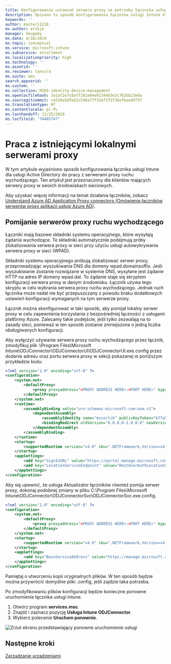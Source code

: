 ```yaml
---
title: Konfigurowanie ustawień serwera proxy na potrzeby łącznika usługi Intune dla usługi Active Directory
description: Opisano tu sposób konfigurowania łącznika usługi Intune dla usługi Active Directory do pracy z istniejącymi lokalnymi serwerami proxy.
keywords: ''
author: master11218
ms.author: erikje
manager: dougeby
ms.date: 4/16/2019
ms.topic: conceptual
ms.service: microsoft-intune
ms.subservice: enrollment
ms.localizationpriority: high
ms.technology: ''
ms.assetid: ''
ms.reviewer: tanvira
ms.suite: ems
search.appverid: ''
ms.custom: ''
ms.collection: M365-identity-device-management
ms.openlocfilehash: 3a1af2e7c8aff281e04e92344b3e2c762bb23e0a
ms.sourcegitcommit: ce518a5dfe62c546a77f32ef372f36efbaad473f
ms.translationtype: HT
ms.contentlocale: pl-PL
ms.lasthandoff: 11/25/2019
ms.locfileid: "74465747"
---
```

# <a name="work-with-existing-on-premises-proxy-servers"></a>Praca z istniejącymi lokalnymi serwerami proxy

W tym artykule wyjaśniono sposób konfigurowania łącznika usługi Intune dla usługi Active Directory do pracy z serwerami proxy ruchu wychodzącego. Ten artykuł jest przeznaczony dla klientów mających serwery proxy w swoich środowiskach sieciowych.

Aby uzyskać więcej informacji na temat działania łączników, zobacz [Understand Azure AD Application Proxy connectors (Omówienie łączników serwerów proxy aplikacji usługi Azure AD)](https://docs.microsoft.com/azure/active-directory/manage-apps/application-proxy-connectors).

## <a name="bypass-outbound-proxies"></a>Pomijanie serwerów proxy ruchu wychodzącego

Łączniki mają bazowe składniki systemu operacyjnego, które wysyłają żądania wychodzące. Te składniki automatycznie podejmują próby zlokalizowania serwera proxy w sieci przy użyciu usługi autowykrywania serwera proxy w sieci (WPAD).

Składniki systemu operacyjnego próbują zlokalizować serwer proxy, przeprowadzając wyszukiwania DNS dla domeny wpad.domainsuffix. Jeśli wyszukiwanie zostanie rozwiązane w systemie DNS, wysyłane jest żądanie HTTP na adres IP domeny wpad.dat. To żądanie staje się skryptem konfiguracji serwera proxy w danym środowisku. Łącznik używa tego skryptu w celu wybrania serwera proxy ruchu wychodzącego. Jednak ruch łącznika może nadal nie być przepuszczany z powodu braku dodatkowych ustawień konfiguracji wymaganych na tym serwerze proxy.

Łącznik można skonfigurować w taki sposób, aby pomijał lokalny serwer proxy w celu zapewnienia korzystania z bezpośredniej łączności z usługami platformy Azure. Zalecamy takie podejście, jeśli tylko zezwalają na to zasady sieci, ponieważ w ten sposób zostanie zmniejszona o jedną liczba obsługiwanych konfiguracji.

Aby wyłączyć używanie serwera proxy ruchu wychodzącego przez łącznik, zmodyfikuj plik :\Program Files\Microsoft Intune\ODJConnector\ODJConnectorUI\ODJConnectorUI.exe.config przez dodanie adresu oraz portu serwera proxy w sekcji pokazanej w poniższym przykładzie kodu:

```xml
<?xml version="1.0" encoding="utf-8" ?>
<configuration>
    <system.net>  
        <defaultProxy>   
            <proxy proxyaddress="<PROXY ADDRESS HERE>:<PORT HERE>" bypassonlocal="True" usesystemdefault="True"/>   
        </defaultProxy>  
    </system.net>
    <runtime>
        <assemblyBinding xmlns="urn:schemas-microsoft-com:asm.v1">
            <dependentAssembly>
                <assemblyIdentity name="mscorlib" publicKeyToken="b77a5c561934e089" culture="neutral"/>
                <bindingRedirect oldVersion="0.0.0.0-2.0.0.0" newVersion="4.6.0.0" />
            </dependentAssembly>
        </assemblyBinding>
    </runtime>
    <startup> 
        <supportedRuntime version="v4.0" sku=".NETFramework,Version=v4.6" />
    </startup>
    <appSettings>
        <add key="SignInURL" value="https://portal.manage.microsoft.com/Home/ClientLogon"/>
        <add key="LocationServiceEndpoint" value="RestUserAuthLocationService/RestUserAuthLocationService/ServiceAddresses"/>
    </appSettings>
</configuration>
```

Aby się upewnić, że usługa Aktualizator łączników również pomija serwer proxy, dokonaj podobnej zmiany w pliku C:\Program Files\Microsoft Intune\ODJConnector\ODJConnectorSvc\ODJConnectorSvc.exe.config.

```xml
<?xml version="1.0" encoding="utf-8" ?>
<configuration>
    <system.net>  
        <defaultProxy>   
            <proxy proxyaddress="<PROXY ADDRESS HERE>:<PORT HERE>" bypassonlocal="True" usesystemdefault="True"/>   
        </defaultProxy>  
    </system.net>
    <startup>
        <supportedRuntime version="v4.0" sku=".NETFramework,Version=v4.6" />
    </startup>
    <appSettings>
        <add key="BaseServiceAddress" value="https://manage.microsoft.com/" />
    </appSettings>
</configuration>
```

Pamiętaj o utworzeniu kopii oryginalnych plików. W ten sposób będzie można przywrócić domyślne pliki .config, jeśli zajdzie taka potrzeba.

Po zmodyfikowaniu plików konfiguracji będzie konieczne ponowne uruchomienie łącznika usługi Intune. 

1. Otwórz program **services.msc**.
2. Znajdź i zaznacz pozycję **Usługa Intune ODJConnector**.
3. Wybierz polecenie **Uruchom ponownie**.

![Zrzut ekranu przedstawiający ponowne uruchomienie usługi](./media/autopilot-hybrid-connector-proxy/service-restart.png)


## <a name="next-steps"></a>Następne kroki

[Zarządzanie urządzeniami](../remote-actions/device-management.md)
